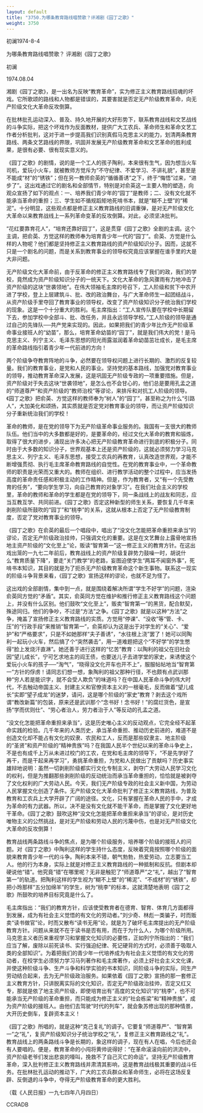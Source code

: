 ```yaml
---
layout: default
title: "3750.为哪条教育路线唱赞歌？评湘剧《园丁之歌》"
weight: 3750
---
```


初澜1974-8-4

为哪条教育路线唱赞歌？ 评湘剧《园丁之歌》

初澜

1974.08.04

湘剧《园丁之歌》，是一出名为反映“教育革命”，实为修正主义教育路线招魂的坏戏。它所歌颂的路线和人物都是错误的，其要害就是否定无产阶级教育革命，向无产阶级文化大革命反攻倒算。

在批林批孔运动深入、普及、持久地开展的大好形势下，联系教育战线和文艺战线的斗争实际，把这个坏戏作为反面教材，提供广大工农兵、革命师生和革命文艺工作者分析批判，这对于进一步提高我们识别真假马克思主义的能力，划清两条教育路线、两条文艺路线的界限，巩固并发展无产阶级教育革命和文艺革命的胜利成果，是很有必要、很有现实意义的。

《园丁之歌》的剧情，说的是一个工人的孩子陶利，本来很有生气，因为想当火车司机，爱玩小火车，就被教师方觉斥为“不守纪律、不爱学习、不讲礼貌”，甚至是不能成“材”的“锈铁”；但在另一教师俞英的“循循善诱”之下，终于“悔悟”过来，“进步了”。这出戏通过它的剧名和全部情节，特别是对俞英这一主要人物的塑造，向观众宣扬了如下的观点：一、培养我们青少年的“园丁”是教师；二、没有文化就不能承当革命的重担；三、学生如不循规蹈矩地死啃书本，就是“糊不上壁”的“稀泥”。十分明显，这些观点都是修正主义教育路线的旧调重弹，是对无产阶级文化大革命以来教育战线上一系列革命变革的反攻倒算。对此，必须坚决批判。

“花红要靠育花人”，“培育还靠好园丁”，这是贯穿《园丁之歌》全剧的主调。这个主调，把俞英、方觉这样的教师奉为培育青少年一代的“园丁”。俞英、方觉是什么样的人物呢？他们都是坚持修正主义教育路线的资产阶级知识分子。因而，这就不只是一个剧名的问题，而是关系到教育事业的领导权究竟应该掌握在谁手里的大是大非问题。

无产阶级文化大革命前，由于反革命的修正主义教育路线专了我们的政，我们的学校，竟然成为资产阶级知识分子的一统天下。文化大革命的急风骤雨有力地冲击了资产阶级的这块“世袭领地”。在伟大领袖毛主席的号召下，工人阶级和贫下中农开进了学校，登上上层建筑斗、批、改的政治舞台，与广大革命师生一起团结战斗，从资产阶级手里夺回了教育事业的领导权，改变了资产阶级知识分子统治我们学校的现象。这是一个十分重大的胜利。毛主席指出：“工人宣传队要在学校中长期留下去，参加学校中全部斗、批、改任务，并且永远领导学校。”工人阶级的领导是通过自己的先锋队──共产党来实现的。因此，如果把我们的青少年比作无产阶级革命事业接班人的“幼苗”，那么，培育革命幼苗的“园丁”，就是我们伟大的党！是马克思主义、列宁主义、毛泽东思想的阳光雨露滋润着革命幼苗茁壮成长，是毛主席的革命路线指引着青少年一代前进的方向！

两个阶级争夺教育阵地的斗争，必然要在领导权问题上进行长期的、激烈的反复较量。我们的教育事业，是党和人民的事业。坚持党的基本路线，加强党对教育事业的领导，推动教育革命深入发展，这是巩固无产阶级专政的一项重要措施。但是，资产阶级对于失去这块“世袭领地”，是怎么也不会甘心的，他们总是要用孔孟之道的“师道尊严”和资产阶级的“教师治校”等谬论，来排斥和对抗工人阶级的领导。《园丁之歌》把俞英、方觉这样的教师奉为“树人”的“园丁”，甚至称之为什么“引路人”，大加美化和颂扬，其实质就是否定党对教育事业的领导，而让资产阶级知识分子重新统治我们的学校！

革命的教师，是在党的领导下为无产阶级革命事业服务的。我国有一支很大的教师队伍。他们当中的大多数都是好的，是要革命的，经过文化大革命的教育和锻炼，取得了很大的进步，涌现出许多决心把无产阶级教育革命进行到底的积极分子。同时由于大多数的知识分子，世界观基本上还是资产阶级的，这就必须努力学习马克思主义、列宁主义、毛泽东思想，接受工农兵的再教育，认真改造世界观，才能不断增强贯彻、执行毛主席革命教育路线的自觉性。在党的教育事业中，一个革命教师的职责是光荣而又重大的。教师在组织、进行教学活动的整个过程中，应当发扬高度的革命责任感和积极主动的工作精神。但是，作为教育者，又“有一个先受教育的任务”，“要向学生学习，向自己教育的对象学习”。在我们社会主义的学校里，革命的教师和革命的学生都是在党的领导下，同一条战线上的战友和同志，应当互教互学、共同前进。《园丁之歌》否定这种新型的师生关系，要恢复几千年来剥削阶级所鼓吹的“园丁”和“桃李”的关系，这就从根本上否定了无产阶级教育制度，否定了党对教育事业的领导。

《园丁之歌》在俞英的最后一个唱段中，唱出了“没文化怎能把革命重担来承当”的谬论，否定无产阶级政治挂帅，只强调文化的重要。这是在文艺舞台上露骨地宣扬地主资产阶级的“文化至上”论，贩读“智育第一”这一修正主义的教育方针。在这出戏出笼的一九七二年前后，教育战线上的资产阶级复辟势力鼓噪一时，胡说什么“教育质量下降”，要走“关门教学”的老路，妄图迫使学生“两耳不闻窗外事”，死啃书本知识，其目的就是为了扼杀无产阶级教育革命这个新生事物。联系这一现实的阶级斗争背景来看，《园丁之歌》宣扬这样的谬论，也就不足为怪了。

这出戏的全部剧情，集中到一点，就是围绕着解决所谓“学生不好学”的问题，渲染俞英同方觉的“矛盾”。其实，俞英同方觉在维护和推行修正主义教育路线这个问题上，并没有什么区别。他们鼓吹“文化至上”，贩卖“智育第一”的黑货，配合默契，殊途同归。他们的争吵，不过是“方法”之争。《园丁之歌》就是以这种“方法”之争，掩盖了宣扬修正主义教育路线的实质。方觉用“停课”、“没收”等“管、卡、压”的“行政手段”来推销“智育第一”，俞英却认为这是出于对学生的“关心”、“爱护”和“严格要求”，只是不如她那样“夫子善诱”，“水往根上浇”罢了！她可以同陶利一起玩小火车，然后搞了个“突然袭击”，用一道难题把这个“不好学”的学生憋得“脸上发烧汗直淋”。她还善于进行这样的“忆苦”教育：以陶利的祖父在旧社会因“望儿成长”，宁可乞求地主的阎王债，也要送儿子去进学堂的家史，来诱使这个爱玩小火车的孩子──“淘气”，“晓得没文化开车也开不上”，服服帖帖地当“智育第一”方针的俘虏！请同志们想一想，象陶利的祖父那种行径，不也颇有点武训那种“穷人若是能识字，就不会受人欺负”的味道吗？在中国人民革命斗争的伟大时代，不去触动帝国主义、封建主义和官僚资本主义的一根毫毛，反而做着“望儿成长”实即“望子成龙”的迷梦，请问，这是哪个阶级的“家史”教育？剥去这个戏所谓“教改新篇”的包装，原来还是武训那个“念书好！念书好！”的腐烂货色，是宣扬“学而优则仕”、“劳心者治人，劳力者治于人”等反动的孔孟之道。

“没文化怎能把革命重担来承当”，这是历史唯心主义的反动观点，它完全经不起革命实践的检验。几千年来的人类历史，承当革命重担、推动历史前进的，难道不是创造文化却不能占有文化的奴隶、农民和工人，反而是那些奴隶主、地主阶级的“圣贤”和资产阶级的“精神贵族”吗？在我国人民半个世纪以来的革命斗争史上，不是也有成千上万从未进过校门的工农，在党和毛主席的领导下，“不是先学好了再干，而是干起来再学习”，勇挑革命重担，为党和人民做出了贡献吗？历史事实雄辩地说明：虽然一切剥削阶级都实行文化专制主义，剥夺广大劳动人民学习文化的权利，但是为推翻那些剥削阶级的反动统治而承当革命重担的，恰恰就是被剥夺了文化权利的广大劳动人民。今天，我们无产阶级专政的社会主义新中国，为劳动人民掌握文化创造了条件。无产阶级文化大革命批判了修正主义教育路线，为普及教育和工农兵上大学开辟了广阔的途径。文化，只有掌握在革命人民的手中，才成为革命的有力武器。所以，决不是没有文化就不能干革命，而是掌握了文化更好地干革命。《园丁之歌》鼓吹这种“没文化怎能把革命重担来承当”的谬论，是对历史唯物主义的公然挑战，是对无产阶级和劳动人民的污蔑中伤，也是对无产阶级文化大革命的反攻倒算！

教育战线两条路线斗争的焦点，是为哪个阶级服务，培养哪个阶级的接班人的问题。对《园丁之歌》中陶利这样的学生持什么态度，反映着究竟按照哪个阶级的面貌来教育青少年一代的斗争。陶利本来不错，朝气勃勃，热爱劳动，立志要当工人。他的行为本身，实际上就是对修正主义教育路线的一种抵制和反抗。但剧本却硬说他“错”。他究竟“错”在哪里呢？无非是触犯了“师道尊严”之“礼”，越出了“智育第一”的轨道。把陶利这样的学生视为“糊不上壁”的“稀泥”、“不成材”的“锈铁”，却把小玲那样“五分加绵羊”的学生，树为“桃李”的标本，这就清楚地表明《园丁之歌》所鼓吹的培养目标究竟是什么了。

毛主席指出：“我们的教育方针，应该使受教育者在德育、智育、体育几方面都得到发展，成为有社会主义觉悟的有文化的劳动者。”刘少奇、林彪一类骗子，时而贩卖“读书做官”论，时而又散布“读书无用”论，就是为了破坏毛主席提出的无产阶级教育方针。问题从来就不在于读书是否有用，而在于为什么人，为哪个阶级所用。马克思主义者历来重视学习和掌握文化知识的必要性，正如列宁所指出的：“我们应当了解，废除以前死读书、实行强迫纪律、死记硬背的方式时，必须善于吸取人类的全部知识”。为着把我们的青少年一代培养成为有社会主义觉悟的有文化的劳动者，在校学生必须努力学习马列著作和毛主席著作，必须上好社会主义文化课，并使这种阶级斗争、生产斗争和科学实验的书本知识，同阶级斗争的实际，同生产劳动结合起来，去为无产阶级政治服务。如果依着《园丁之歌》宣扬的那一套修正主义教育方针，只讲脱离实际的文化知识，否定无产阶级政治挂帅，否定又红又专，那就是依了地主资产阶级，即使培育出有“高度的文化知识”的“桃李”，也不可能承当无产阶级的革命重担，而只能成为修正主义的“社会栋梁”和“精神贵族”，成为资产阶级的接班人。由他们去驾驶“时代的列车”，就会象苏修出现的那种情景，大开历史倒车，复辟资本主义！

《园丁之歌》所唱的，就是这种“克己复礼”的调子。它要复“师道尊严”、“智育第一”之“礼”，复资产阶级知识分子统治学校之“礼”，复修正主义教育路线之“礼”。教育战线上的两条路线斗争是长期的，象这样的调子，现在有人在唱，今后也还会有人要唱的。便是，教育革命的小闯将黄帅说得好：“在革命滚滚向前的洪流中，资产阶级老爷们发出悲哀的嚎叫，挽救不了自己灭亡的命运”。坚持无产阶级教育革命，深入批判修正主义教育路线并肃清其影响，这是教育战线极其重要的战斗任务。在批林批孔运动的推动下，广大的工农兵群众和革命师生，必将在这场反复辟、反倒退的斗争中，夺得无产阶级教育革命的更大胜利。

（载《人民日报》一九七四年八月四日）

CCRADB


